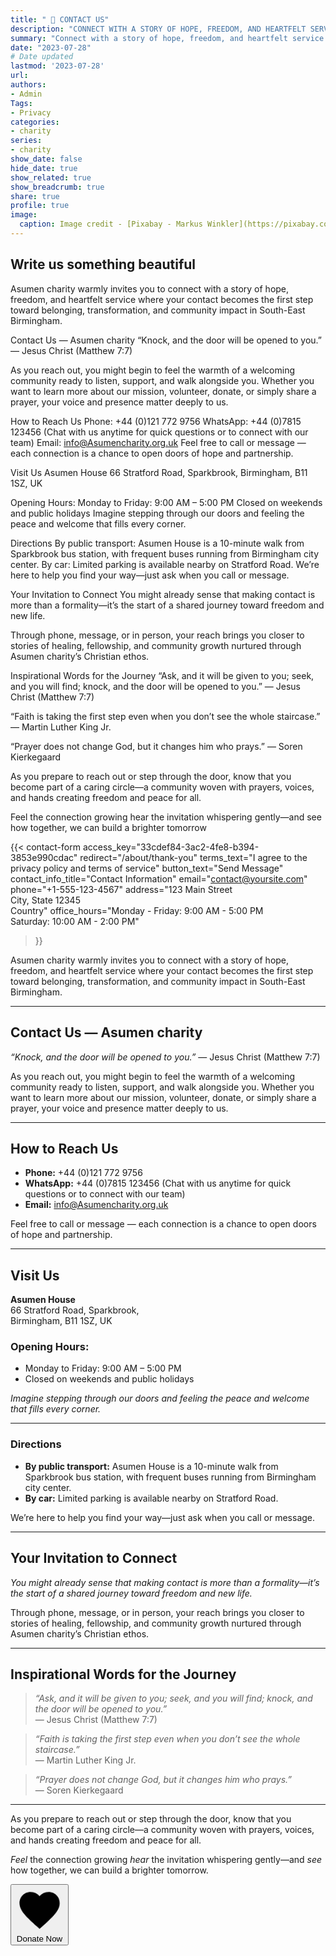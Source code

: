 ```yaml
---
title: " 🌱 CONTACT US"
description: "CONNECT WITH A STORY OF HOPE, FREEDOM, AND HEARTFELT SERVICE."
summary: "Connect with a story of hope, freedom, and heartfelt service."
date: "2023-07-28"
# Date updated
lastmod: '2023-07-28'
url: 
authors: 
- Admin
Tags: 
- Privacy
categories: 
- charity
series: 
- charity
show_date: false
hide_date: true
show_related: true
show_breadcrumb: true
share: true
profile: true
image:
  caption: Image credit - [Pixabay - Markus Winkler](https://pixabay.com/photos/privacy-policy-dsgvo-5243225/)
---
```


## Write us something beautiful

Asumen charity warmly invites you to connect with a story of hope, freedom, and heartfelt service where your contact becomes the first step toward belonging, transformation, and community impact in South-East Birmingham.

Contact Us — Asumen charity
“Knock, and the door will be opened to you.” — Jesus Christ (Matthew 7:7)

As you reach out, you might begin to feel the warmth of a welcoming community ready to listen, support, and walk alongside you. Whether you want to learn more about our mission, volunteer, donate, or simply share a prayer, your voice and presence matter deeply to us.

How to Reach Us
Phone: +44 (0)121 772 9756
WhatsApp: +44 (0)7815 123456 (Chat with us anytime for quick questions or to connect with our team)
Email: info@Asumencharity.org.uk
Feel free to call or message — each connection is a chance to open doors of hope and partnership.

Visit Us
Asumen House
66 Stratford Road, Sparkbrook,
Birmingham, B11 1SZ, UK

Opening Hours:
Monday to Friday: 9:00 AM – 5:00 PM
Closed on weekends and public holidays
Imagine stepping through our doors and feeling the peace and welcome that fills every corner.

Directions
By public transport: Asumen House is a 10-minute walk from Sparkbrook bus station, with frequent buses running from Birmingham city center.
By car: Limited parking is available nearby on Stratford Road.
We’re here to help you find your way—just ask when you call or message.

Your Invitation to Connect
You might already sense that making contact is more than a formality—it’s the start of a shared journey toward freedom and new life.

Through phone, message, or in person, your reach brings you closer to stories of healing, fellowship, and community growth nurtured through Asumen charity’s Christian ethos.

Inspirational Words for the Journey
“Ask, and it will be given to you; seek, and you will find; knock, and the door will be opened to you.”
— Jesus Christ (Matthew 7:7)

“Faith is taking the first step even when you don’t see the whole staircase.”
— Martin Luther King Jr.

“Prayer does not change God, but it changes him who prays.”
— Soren Kierkegaard

As you prepare to reach out or step through the door, know that you become part of a caring circle—a community woven with prayers, voices, and hands creating freedom and peace for all.

Feel the connection growing hear the invitation whispering gently—and see how together, we can build a brighter tomorrow

{{< contact-form 
    access_key="33cdef84-3ac2-4fe8-b394-3853e990cdac"
    redirect="/about/thank-you"
    terms_text="I agree to the privacy policy and terms of service"
    button_text="Send Message"
    contact_info_title="Contact Information"
    email="contact@yoursite.com"
    phone="+1-555-123-4567"
    address="123 Main Street<br>City, State 12345<br>Country"
    office_hours="Monday - Friday: 9:00 AM - 5:00 PM<br>Saturday: 10:00 AM - 2:00 PM"
>}}
<div class="post-content prose prose-slate lg:prose-xl dark:prose-invert mt-8">

Asumen charity warmly invites you to connect with a story of hope, freedom, and heartfelt service where your contact becomes the first step toward belonging, transformation, and community impact in South-East Birmingham.

---

## Contact Us — Asumen charity

*“Knock, and the door will be opened to you.”* — Jesus Christ (Matthew 7:7)

As you reach out, you might begin to feel the warmth of a welcoming community ready to listen, support, and walk alongside you. Whether you want to learn more about our mission, volunteer, donate, or simply share a prayer, your voice and presence matter deeply to us.

---

## How to Reach Us

- **Phone:** +44 (0)121 772 9756  
- **WhatsApp:** +44 (0)7815 123456 (Chat with us anytime for quick questions or to connect with our team)  
- **Email:** info@Asumencharity.org.uk  

Feel free to call or message — each connection is a chance to open doors of hope and partnership.

---

## Visit Us

**Asumen House**  
66 Stratford Road, Sparkbrook,  
Birmingham, B11 1SZ, UK

### Opening Hours:  
- Monday to Friday: 9:00 AM – 5:00 PM  
- Closed on weekends and public holidays

*Imagine stepping through our doors and feeling the peace and welcome that fills every corner.*

---

### Directions

- **By public transport:** Asumen House is a 10-minute walk from Sparkbrook bus station, with frequent buses running from Birmingham city center.  
- **By car:** Limited parking is available nearby on Stratford Road.  

We’re here to help you find your way—just ask when you call or message.

---

## Your Invitation to Connect

*You might already sense that making contact is more than a formality—it’s the start of a shared journey toward freedom and new life.*

Through phone, message, or in person, your reach brings you closer to stories of healing, fellowship, and community growth nurtured through Asumen charity’s Christian ethos.

---

## Inspirational Words for the Journey

> *“Ask, and it will be given to you; seek, and you will find; knock, and the door will be opened to you.”*  
> — Jesus Christ (Matthew 7:7)

> *“Faith is taking the first step even when you don’t see the whole staircase.”*  
> — Martin Luther King Jr.

> *“Prayer does not change God, but it changes him who prays.”*  
> — Soren Kierkegaard

---

As you prepare to reach out or step through the door, know that you become part of a caring circle—a community woven with prayers, voices, and hands creating freedom and peace for all.

*Feel* the connection growing *hear* the invitation whispering gently—and *see* how together, we can build a brighter tomorrow.
</div>

<style>
@keyframes pulse-heart {
  0%, 100% {
    transform: scale(1);
    opacity: 1;
  }
  50% {
    transform: scale(1.15);
    opacity: 0.7;
  }
}
.animate-pulse-heart {
  animation: pulse-heart 1.5s ease-in-out infinite;
  transform-origin: center;
}
</style>

<div class="text-left pt-8">
  <a href="/donate" class="inline-block"><button class="flex justify-center items-center cursor-pointer rounded-full bg-primary-600 dark:bg-primary-900 px-6 py-3 sm:px-8 sm:py-4 text-base sm:text-lg font-semibold sm:font-bold text-white shadow-sm hover:bg-primary-500 transition-colors duration-300" type="button" aria-label="Donate Now"><svg class="w-6 h-6 mr-3 text-red-500 animate-pulse-heart" fill="currentColor" viewBox="0 0 24 24" xmlns="http://www.w3.org/2000/svg" aria-hidden="true"><path d="M12 21.35l-1.45-1.32C5.4 15.36 2 12.28 2 8.5 2 5.42 4.42 3 7.5 3c1.74 0 3.41 0.81 4.5 2.09C13.09 3.81 14.76 3 16.5 3 19.58 3 22 5.42 22 8.5c0 3.78-3.4 6.86-8.55 11.54L12 21.35z"/></svg>
      Donate Now</button></a>
</div>




